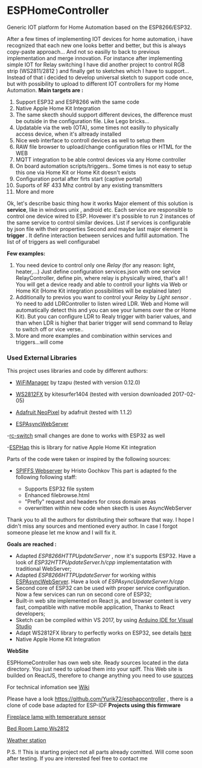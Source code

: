 
# ESPHomeController
Generic IOT platform for Home Automation based on the ESP8266/ESP32.



After a few times of implementing IOT devices for home automation, i have recognized that each new one looks better and better, but this is always copy-paste approach... And not so easilly to back to previous implementation and merge innovation. For instance after implementing simple IOT for Relay switching I have did another project to control RGB strip (WS2811/2812 ) and finally get to sketches which I have to support... 
Instead of that i decided to develop universal sketch to support code once, but with possibility to upload to different IOT controllers for my Home Automation.
**Main targets are :**
 1. Support ESP32 and ESP8266  with the same code
 2. Native Apple Home Kit Integration
 3. The same skecth should support different devices, the difference must be outside in the configuration file. Like Lego bricks...
 4. Updatable via the web (OTA), some times not easilly to physically access device, when it's altready installed
 5. Nice web interface to controll devices as well to setup them
 6. RAW file browser to upload/change configuration files or HTML for the WEB
 7. MQTT integration to be able control devices via any Home controller
 8. On board automation scripts/triggers.. Some times is not easy to setup this one via Home Kit or Home Kit doesn't exists
 9. Configuration portal after firts start (captive portal)
 10. Suports of RF 433 Mhz control by any existing transmitters
 11. More and more
 
 
Ok, let's describe basic thing how it works
Major element of this solution is **service**, like in windows unix , android etc. Each service are responsible to control one device wired to ESP. Hovewer it's possible to run 2 instances of the same service to control similar devices. List if services is configurable by json file with their properties
Second and maybe last major element is **trigger** . It define interaction between services and fulfill automation. The list of of triggers as well configurabel

**Few examples:**

 1. You need device to control only one *Relay* (for any reason: light, heater,...) Just define configuration services.json with  one service RelayController, define pin, where relay is physically wired, that's all ! You will get a device ready and able to controll your lights via Web or Home Kit (Home Kit integration possibilities will be explained later)
2.  Additionally to previos you want to control your *Relay* by *Light sensor* . Yo need to add LDRController to listen wired LDR. Web and Home will automatically detect this and you can see your lumens over the or Home Kit). But you can configure LDR to Realy trigger with barier values, and than when LDR is higher that barier trigger will send command to Relay to switch off or vice verse..
3. More and more examples and combination within services and triggers...will come


### Used External Libraries

This project uses libraries and code by different authors:

- [WiFiManager](https://github.com/tzapu/WiFiManager) by tzapu (tested with version 0.12.0)

- [WS2812FX](https://github.com/kitesurfer1404/WS2812FX) by kitesurfer1404 (tested with version downloaded 2017-02-05)



- [Adafruit NeoPixel](https://github.com/adafruit/Adafruit_NeoPixel) by adafruit (tested with 1.1.2)

- [ESPAsyncWebServer](https://github.com/me-no-dev/ESPAsyncWebServer)

 -[rc-switch](https://github.com/sui77/rc-switch) small changes are done to works with ESP32 as well
 
 -[ESPHap](https://github.com/Yurik72/ESPHap) this is library for native Apple Home Kit integration

Parts of the code were taken or inspired by the following sources:

 - [SPIFFS Webserver](https://github.com/esp8266/Arduino/tree/master/libraries/ESP8266WebServer/examples/FSBrowser) by Hristo Gochkov
 This part is adapted fo the following following staff:
	 
	 - Supports ESP32 file system
	 - Enhanced filebrowse.html
	 - "Prefly" request and headers for cross domain areas
	 - overwritten within new code when skecth is uses AsyncWebServer 

Thank you to all the authors for distributing their software that way.
I hope I didn't miss any sources and mentioned every author. In case I forgot someone please let me know and I will fix it.

**Goals are reached :**

 - Adapted *ESP8266HTTPUpdateServer* , now it's supports ESP32. Have a look of *ESP32HTTPUpdateServer.h/cpp* implementatation with traditional WebServer;
 - Adapted *ESP8266HTTPUpdateServer* for working withis [ESPAsyncWebServer](https://github.com/me-no-dev/ESPAsyncWebServer). Have a look of  *ESPAsyncUpdateServer.h/cpp* 
 - Second core of ESP32 can be used with proper service configuration. Now a few services can run on second core of ESP32;
 - Built-in web site implemented on React js, and browser content is very fast, compatible with native mobile application, Thanks to React developers;
- Sketch can be compiled within VS 2017, by using  [Arduino IDE for Visual Studio](https://marketplace.visualstudio.com/items?itemName=VisualMicro.ArduinoIDEforVisualStudio)
- Adapt WS2812FX library to perfectly works on ESP32, see details [here](https://github.com/Yurik72/ESPHomeController/wiki/WS2812-driver-to-remove-flickering)
- Native Apple Home Kit Integration

**WebSite**

 ESPHomeController has own web site. Ready sources located in the data directory. You just need to upload them into your spiff.
 This Web site is builded on ReactJS, therefore to change anything you need to use [sources](https://github.com/Yurik72/ESPHomeController/tree/master/WebSource)


For technical infomation see [Wiki](https://github.com/Yurik72/ESPHomeController/wiki)

Please have a look https://github.com/Yurik72/esphapcontroller  , there is a clone of code base adapted for ESP-IDF
**Projects using this firmware**

[Fireplace lamp with temperature sensor](https://www.instructables.com/id/Accu-Multicololred-LED-Lamp-With-Weather/)


[Bed Room Lamp Ws2812](https://www.instructables.com/id/Bed-Room-Lamp-Ws2812/)


[Weather station](https://www.instructables.com/id/ESP32-Weather-Station-Solar-Powered/)


P.S. !! This is starting project not all parts already comitted. Will come soon after testing. If you are interested feel free to contact me
